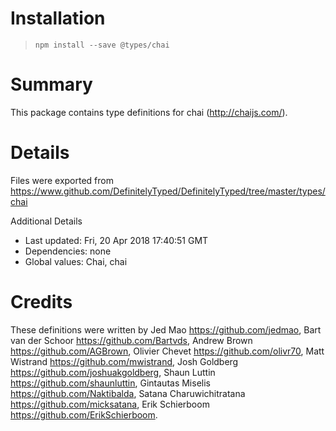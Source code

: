 # Installation
> `npm install --save @types/chai`

# Summary
This package contains type definitions for chai (http://chaijs.com/).

# Details
Files were exported from https://www.github.com/DefinitelyTyped/DefinitelyTyped/tree/master/types/chai

Additional Details
 * Last updated: Fri, 20 Apr 2018 17:40:51 GMT
 * Dependencies: none
 * Global values: Chai, chai

# Credits
These definitions were written by Jed Mao <https://github.com/jedmao>, Bart van der Schoor <https://github.com/Bartvds>, Andrew Brown <https://github.com/AGBrown>, Olivier Chevet <https://github.com/olivr70>, Matt Wistrand <https://github.com/mwistrand>, Josh Goldberg <https://github.com/joshuakgoldberg>, Shaun Luttin <https://github.com/shaunluttin>, Gintautas Miselis <https://github.com/Naktibalda>, Satana Charuwichitratana <https://github.com/micksatana>, Erik Schierboom <https://github.com/ErikSchierboom>.
